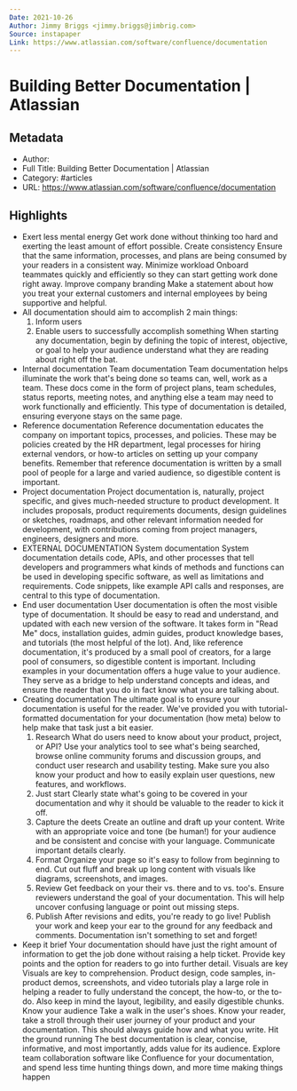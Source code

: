 ```yaml
---
Date: 2021-10-26
Author: Jimmy Briggs <jimmy.briggs@jimbrig.com>
Source: instapaper
Link: https://www.atlassian.com/software/confluence/documentation
---
```

# Building Better Documentation | Atlassian

## Metadata
- Author: 
- Full Title: Building Better Documentation | Atlassian
- Category: #articles
- URL: https://www.atlassian.com/software/confluence/documentation

## Highlights
- Exert less mental energy
  Get work done without thinking too hard and exerting the least amount of effort possible.
  Create consistency
  Ensure that the same information, processes, and plans are being consumed by your readers in a consistent way.
  Minimize workload
  Onboard teammates quickly and efficiently so they can start getting work done right away.
  Improve company branding
  Make a statement about how you treat your external customers and internal employees by being supportive and helpful.
- All documentation should aim to accomplish 2 main things:
  1. Inform users
  2. Enable users to successfully accomplish something
  When starting any documentation, begin by defining the topic of interest, objective, or goal to help your audience understand what they are reading about right off the bat.
- Internal documentation
  Team documentation
  Team documentation helps illuminate the work that's being done so teams can, well, work as a team. These docs come in the form of project plans, team schedules, status reports, meeting notes, and anything else a team may need to work functionally and efficiently. This type of documentation is detailed, ensuring everyone stays on the same page.
- Reference documentation
  Reference documentation educates the company on important topics, processes, and policies. These may be policies created by the HR department, legal processes for hiring external vendors, or how-to articles on setting up your company benefits. Remember that reference documentation is written by a small pool of people for a large and varied audience, so digestible content is important.
- Project documentation
  Project documentation is, naturally, project specific, and gives much-needed structure to product development. It includes proposals, product requirements documents, design guidelines or sketches, roadmaps, and other relevant information needed for development, with contributions coming from project managers, engineers, designers and more.
- EXTERNAL DOCUMENTATION
  System documentation
  System documentation details code, APIs, and other processes that tell developers and programmers what kinds of methods and functions can be used in developing specific software, as well as limitations and requirements. Code snippets, like example API calls and responses, are central to this type of documentation.
- End user documentation
  User documentation is often the most visible type of documentation. It should be easy to read and understand, and updated with each new version of the software. It takes form in "Read Me" docs, installation guides, admin guides, product knowledge bases, and tutorials (the most helpful of the lot). And, like reference documentation, it's produced by a small pool of creators, for a large pool of consumers, so digestible content is important.
  Including examples in your documentation offers a huge value to your audience. They serve as a bridge to help understand concepts and ideas, and ensure the reader that you do in fact know what you are talking about.
- Creating documentation
  The ultimate goal is to ensure your documentation is useful for the reader. We've provided you with tutorial-formatted documentation for your documentation (how meta) below to help make that task just a bit easier.
  1. Research
  What do users need to know about your product, project, or API? Use your analytics tool to see what's being searched, browse online community forums and discussion groups, and conduct user research and usability testing. Make sure you also know your product and how to easily explain user questions, new features, and workflows.
  2. Just start
  Clearly state what's going to be covered in your documentation and why it should be valuable to the reader to kick it off.
  3. Capture the deets
  Create an outline and draft up your content. Write with an appropriate voice and tone (be human!) for your audience and be consistent and concise with your language. Communicate important details clearly.
  4. Format
  Organize your page so it's easy to follow from beginning to end. Cut out fluff and break up long content with visuals like diagrams, screenshots, and images.
  5. Review
  Get feedback on your their vs. there and to vs. too's. Ensure reviewers understand the goal of your documentation. This will help uncover confusing language or point out missing steps.
  6. Publish
  After revisions and edits, you're ready to go live! Publish your work and keep your ear to the ground for any feedback and comments. Documentation isn't something to set and forget!
- Keep it brief
  Your documentation should have just the right amount of information to get the job done without raising a help ticket. Provide key points and the option for readers to go into further detail.
  Visuals are key
  Visuals are key to comprehension. Product design, code samples, in-product demos, screenshots, and video tutorials play a large role in helping a reader to fully understand the concept, the how-to, or the to-do. Also keep in mind the layout, legibility, and easily digestible chunks.
  Know your audience
  Take a walk in the user's shoes. Know your reader, take a stroll through their user journey of your product and your documentation. This should always guide how and what you write.
  Hit the ground running
  The best documentation is clear, concise, informative, and most importantly, adds value for its audience. Explore team collaboration software like Confluence for your documentation, and spend less time hunting things down, and more time making things happen
